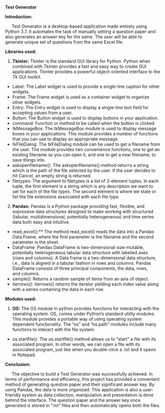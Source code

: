 ﻿**Test Generator**

**Introduction:**

`	`Test Generator is a desktop-based application made entirely using Python 3.7. It automates the task of manually setting a question paper and also generates an answer key for the same. The user will be able to generate unique set of questions from the same Excel file.

**Libraries used:**

1. **Tkinter:** Tkinter is the standard GUI library for Python. Python when combined with Tkinter provides a fast and easy way to create GUI applications. Tkinter provides a powerful object-oriented interface to the Tk GUI toolkit.
- Label: The Label widget is used to provide a single-line caption for other widgets.
- Frame: The Frame widget is used as a container widget to organize other widgets.
- Entry: The Entry widget is used to display a single-line text field for accepting values from a user.
- Button: The Button widget is used to display buttons in your application.
- command: Function or method to be called when the button is clicked.
- tkMessageBox: The tkMessageBox module is used to display message boxes in your applications. This module provides a number of functions that you can use to display an appropriate message.
- tkFileDialog: The tkFileDialog module can be used to get a filename from the user. The module provides two convenience functions, one to get an existing filename so you can open it, and one to get a new filename, to save things into.
- askopenfilename(): The askopenfilename() method returns a string which is the path of the file selected by the user. If the user decides to hit Cancel, an empty string is returned. 
- filetypes: The argument to filetypes is a list of 2-element tuples. In each tuple, the first element is a string which is any description we want to set for each of the file types. The second element is where we state or list the file extensions associated with each file type.
2. **Pandas:** Pandas is a Python package providing fast, flexible, and expressive data structures designed to make working with structured (tabular, multidimensional, potentially heterogeneous) and time series data both easy and intuitive.
- read\_excel():** The method read\_excel() reads the data into a Pandas Data Frame, where the first parameter is the filename and the second parameter is the sheet.
- DataFrame: Pandas DataFrame is two-dimensional size-mutable, potentially heterogeneous tabular data structure with labelled axes (rows and columns). A Data frame is a two-dimensional data structure, i.e., data is aligned in a tabular fashion in rows and columns. Pandas DataFrame consists of three principal components, the data, rows, and columns.
- sample(): Returns a random sample of items from an axis of object.
- iterrows(): iterrows() returns the iterator yielding each index value along with a series containing the data in each row.

**Modules used:**

1. **OS:** The OS module in python provides functions for interacting with the operating system. OS, comes under Python’s standard utility modules. This module provides a portable way of using operating system dependent functionality. The “os” and “os.path” modules include many functions to interact with the file system.
- os.startfile(): The os.startfile() method allows us to “start” a file with its associated program. In other words, we can open a file with its associated program, just like when you double-click a .txt and it opens in Notepad.

**Conclusion:**

`	`The objective to build a Test Generator was successfully achieved. In terms of performance and efficiency, this project has provided a convenient method of generating question paper and their significant answer key. By using Pandas, the data is more organized. This application is also a user-friendly system as data collection, manipulation and presentation is done behind the interface. The question paper and the answer key once generated is stored in “.txt” files and then  automatically opens both the files. 

